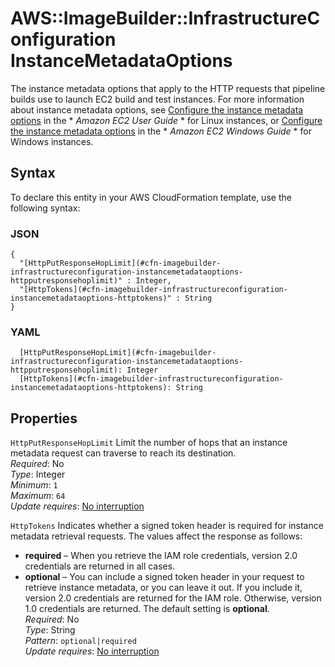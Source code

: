# AWS::ImageBuilder::InfrastructureConfiguration InstanceMetadataOptions<a name="aws-properties-imagebuilder-infrastructureconfiguration-instancemetadataoptions"></a>

The instance metadata options that apply to the HTTP requests that pipeline builds use to launch EC2 build and test instances\. For more information about instance metadata options, see [Configure the instance metadata options](https://docs.aws.amazon.com/AWSEC2/latest/UserGuide/configuring-instance-metadata-options.html) in the * *Amazon EC2 User Guide* * for Linux instances, or [Configure the instance metadata options](https://docs.aws.amazon.com/AWSEC2/latest/WindowsGuide/configuring-instance-metadata-options.html) in the * *Amazon EC2 Windows Guide* * for Windows instances\.

## Syntax<a name="aws-properties-imagebuilder-infrastructureconfiguration-instancemetadataoptions-syntax"></a>

To declare this entity in your AWS CloudFormation template, use the following syntax:

### JSON<a name="aws-properties-imagebuilder-infrastructureconfiguration-instancemetadataoptions-syntax.json"></a>

```
{
  "[HttpPutResponseHopLimit](#cfn-imagebuilder-infrastructureconfiguration-instancemetadataoptions-httpputresponsehoplimit)" : Integer,
  "[HttpTokens](#cfn-imagebuilder-infrastructureconfiguration-instancemetadataoptions-httptokens)" : String
}
```

### YAML<a name="aws-properties-imagebuilder-infrastructureconfiguration-instancemetadataoptions-syntax.yaml"></a>

```
  [HttpPutResponseHopLimit](#cfn-imagebuilder-infrastructureconfiguration-instancemetadataoptions-httpputresponsehoplimit): Integer
  [HttpTokens](#cfn-imagebuilder-infrastructureconfiguration-instancemetadataoptions-httptokens): String
```

## Properties<a name="aws-properties-imagebuilder-infrastructureconfiguration-instancemetadataoptions-properties"></a>

`HttpPutResponseHopLimit`  <a name="cfn-imagebuilder-infrastructureconfiguration-instancemetadataoptions-httpputresponsehoplimit"></a>
Limit the number of hops that an instance metadata request can traverse to reach its destination\.  
*Required*: No  
*Type*: Integer  
*Minimum*: `1`  
*Maximum*: `64`  
*Update requires*: [No interruption](https://docs.aws.amazon.com/AWSCloudFormation/latest/UserGuide/using-cfn-updating-stacks-update-behaviors.html#update-no-interrupt)

`HttpTokens`  <a name="cfn-imagebuilder-infrastructureconfiguration-instancemetadataoptions-httptokens"></a>
Indicates whether a signed token header is required for instance metadata retrieval requests\. The values affect the response as follows:  
+  **required** – When you retrieve the IAM role credentials, version 2\.0 credentials are returned in all cases\.
+  **optional** – You can include a signed token header in your request to retrieve instance metadata, or you can leave it out\. If you include it, version 2\.0 credentials are returned for the IAM role\. Otherwise, version 1\.0 credentials are returned\.
The default setting is **optional**\.  
*Required*: No  
*Type*: String  
*Pattern*: `optional|required`  
*Update requires*: [No interruption](https://docs.aws.amazon.com/AWSCloudFormation/latest/UserGuide/using-cfn-updating-stacks-update-behaviors.html#update-no-interrupt)